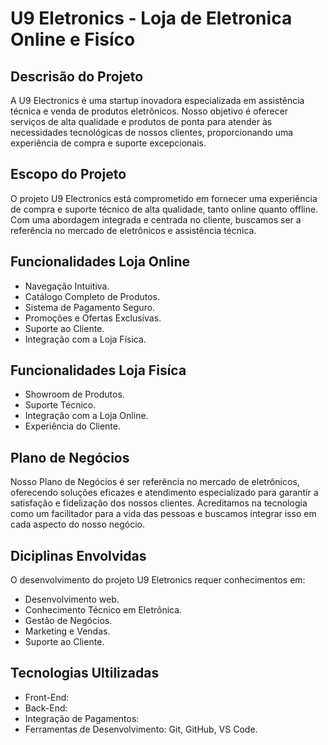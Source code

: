 # U9 Eletronics - Loja de Eletronica Online e Fisíco
## Descrisão do Projeto
A U9 Electronics é uma startup inovadora especializada em assistência técnica e venda de produtos eletrônicos. Nosso objetivo é oferecer serviços de alta qualidade e produtos de ponta para atender às necessidades tecnológicas de nossos clientes, proporcionando uma experiência de compra e suporte excepcionais.
## Escopo do Projeto
O projeto U9 Electronics está comprometido em fornecer uma experiência de compra e suporte técnico de alta qualidade, tanto online quanto offline. Com uma abordagem integrada e centrada no cliente, buscamos ser a referência no mercado de eletrônicos e assistência técnica.
## Funcionalidades Loja Online
- Navegação Intuitiva.
- Catálogo Completo de Produtos.
- Sistema de Pagamento Seguro.
- Promoções e Ofertas Exclusivas.
- Suporte ao Cliente.
- Integração com a Loja Física.
## Funcionalidades Loja Fisíca 
- Showroom de Produtos.
- Suporte Técnico.
- Integração com a Loja Online.
- Experiência do Cliente.
## Plano de Negócios 
Nosso Plano de Negócios é ser referência no mercado de eletrônicos, oferecendo soluções eficazes e atendimento especializado para garantir a satisfação e fidelização dos nossos clientes. Acreditamos na tecnologia como um facilitador para a vida das pessoas e buscamos integrar isso em cada aspecto do nosso negócio.
## Diciplinas Envolvidas
O desenvolvimento do projeto U9 Eletronics
 requer conhecimentos em:

- Desenvolvimento web.
- Conhecimento Técnico em Eletrônica.
- Gestão de Negócios.
- Marketing e Vendas.  
- Suporte ao Cliente.

## Tecnologias Ultilizadas 

- Front-End: 
- Back-End:
- Integração de Pagamentos:
- Ferramentas de Desenvolvimento: Git, GitHub, VS Code.